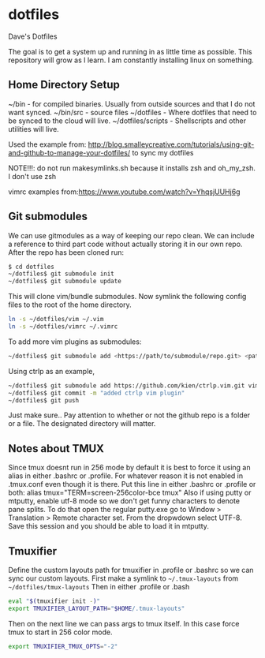 dotfiles
========
Dave's Dotfiles

The goal is to get a system up and running in as little time as possible. This repository will grow as I learn. I am constantly installing linux on something.

## Home Directory Setup
~/bin - for compiled binaries. Usually from outside sources and that I do not want synced.
~/bin/src - source files
~/dotfiles - Where dotfiles that need to be synced to the cloud will live.
~/dotfiles/scripts - Shellscripts and other utilities will live.


Used the example from: http://blog.smalleycreative.com/tutorials/using-git-and-github-to-manage-your-dotfiles/
to sync my dotfiles

NOTE!!!: do not run makesymlinks.sh because it installs zsh and oh_my_zsh. I don't use zsh

vimrc examples from:https://www.youtube.com/watch?v=YhqsjUUHj6g


## Git submodules
We can use gitmodules as a way of keeping our repo clean. We can include a reference to third part code without actually storing it in our own repo.
After the repo has been cloned run:
```bash
$ cd dotfiles
~/dotfiles$ git submodule init
~/dotfiles$ git submodule update
```
This will clone vim/bundle submodules.
Now symlink the following config files to the root of the home directory.
```bash
ln -s ~/dotfiles/vim ~/.vim
ln -s ~/dotfiles/vimrc ~/.vimrc
```


To add more vim plugins as submodules:
```bash
~/dotfiles$ git submodule add <https://path/to/submodule/repo.git> <path/to/designated/directory>
```

Using ctrlp as an example,
```bash
~/dotfiles$ git submodule add https://github.com/kien/ctrlp.vim.git vim/bundle/ctrlp.vim
~/dotfiles$ git commit -m "added ctrlp vim plugin"
~/dotfiles$ git push
```

Just make sure.. Pay attention to whether or not the github repo is a folder or a file. The designated directory will matter.


## Notes about TMUX
Since tmux doesnt run in 256 mode by default it is best to force it using an alias in either .bashrc or .profile.
For whatever reason it is not enabled in .tmux.conf even though it is there.
Put this line in either .bashrc or .profile or both:
alias tmux="TERM=screen-256color-bce tmux"
Also if using putty or mtputty, enable utf-8 mode so we don't get funny characters to denote pane splits. To do that open
the regular putty.exe go to Window > Translation > Remote character set. From the dropwdown select UTF-8. Save this session
and you should be able to load it in mtputty.

## Tmuxifier
Define the custom layouts path for tmuxifier in .profile or .bashrc so we can sync our custom layouts.
First make a symlink to `~/.tmux-layouts` from `~/dotfiles/tmux-layouts`
Then in either .profile or .bash
```bash
eval "$(tmuxifier init -)"
export TMUXIFIER_LAYOUT_PATH="$HOME/.tmux-layouts"
```
Then on the next line we can pass args to tmux itself. In this case force tmux to start in 256 color mode.
```bash
export TMUXIFIER_TMUX_OPTS="-2"
```
